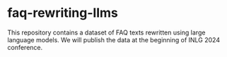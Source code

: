 # faq-rewriting-llms
This repository contains a dataset of FAQ texts rewritten using large language models. We will publish the data at the beginning of INLG 2024 conference.
